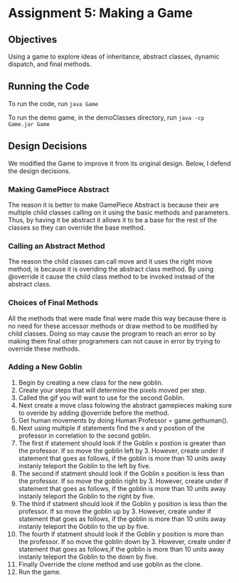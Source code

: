 # Assignment 5: Making a Game

## Objectives

Using a game to explore ideas of inheritance, abstract classes,
dynamic dispatch, and final methods.

## Running the Code

To run the code, run `java Game`

To run the demo game, in the demoClasses directory, run `java -cp 
Game.jar Game`

## Design Decisions

We modified the Game to improve it from its original design.  Below, I
defend the design decisions.

### Making GamePiece Abstract
The reason it is better to make GamePiece Abstract is because their are multiple child classes calling on it using the basic methods and parameters. Thus, by having it be abstract it allows it to be a base for the rest of the classes so they can override the base method.

### Calling an Abstract Method
The reason the child classes can call move and it uses the right move method, is because it is overiding the abstract class method. By using @override it cause the child class method to be invoked instead of the abstract class.

### Choices of Final Methods
All the methods that were made final were made this way because there is no need for these accessor methods or draw method to be modified by child classes. Doing so may cause the program to reach an error so by making them final other programmers can not cause in error by trying to override these methods.
### Adding a New Goblin
<ol>
<li>Begin by creating a new class for the new goblin.</li>
<li>Create your steps that will determine the pixels moved per step.</li>
<li>Called the gif you will want to use for the second Goblin.</li>
<li>Next create a move class folowing the abstract gamepieces making sure to overide by adding @override before the method.</li>
<li>Get human movements by doing Human Professor = game.gethuman().</li>
<li>Next using multiple if statements find the x and y postion of the professor in correlation to the second goblin.</li>
<li>The first if statement should look if the Goblin x postion is greater than the professor. If so move the goblin left by 3. However, create under if statement that goes as follows, if the goblin is more than 10 units away instanly teleport the Goblin to the left by five.</li>
<li>The second if statment should look if the Goblin x position is less than the professor. If so move the goblin right by 3. However, create under if statement that goes as follows, if the goblin is more than 10 units away instanly teleport the Goblin to the right by five.</li>
<li>The third if statment should look if the Goblin y position is less than the professor. If so move the goblin up by 3. However, create under if statement that goes as follows, if the goblin is more than 10 units away instanly teleport the Goblin to the up by five.</li>
<li>The fourth if statment should look if the Goblin y position is more than the professor. If so move the goblin down by 3. However, create under if statement that goes as follows,if the goblin is more than 10 units away instanly teleport the Goblin to the down by five.</li>
<li>Finally Override the clone method and use goblin as the clone.</li>
<li>Run the game.</li>
</ol

